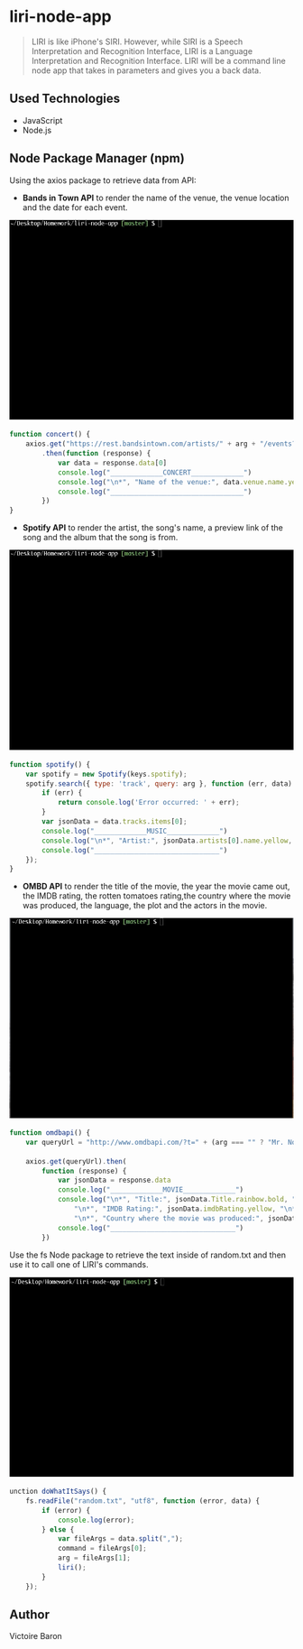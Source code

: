 # liri-node-app

> LIRI is like iPhone's SIRI. However, while SIRI is a Speech Interpretation and Recognition Interface, LIRI is a Language Interpretation and Recognition Interface. LIRI will be a command line node app that takes in parameters and gives you a back data.

## Used Technologies

- JavaScript
- Node.js

## Node Package Manager (npm)

Using the axios package to retrieve data from API:

- <strong>Bands in Town API</strong> to render the name of the venue, the venue location and the date for each event.

![concert](assets/concert.gif)

```javascript
function concert() {
    axios.get("https://rest.bandsintown.com/artists/" + arg + "/events?app_id=codingbootcamp")
        .then(function (response) {
            var data = response.data[0]
            console.log("_____________CONCERT_____________")
            console.log("\n*", "Name of the venue:", data.venue.name.yellow + "\n*", "Venue location:", data.venue.city.yellow, data.venue.country.yellow, "\n*", "Date of the Event", data.datetime.yellow + "\n")
            console.log("_________________________________")
        })
}
```

- <strong>Spotify API</strong> to render the artist, the song's name, a preview link of the song and the album that the song is from.

![spotify](assets/spotify.gif)

```javascript
function spotify() {
    var spotify = new Spotify(keys.spotify);
    spotify.search({ type: 'track', query: arg }, function (err, data) {
        if (err) {
            return console.log('Error occurred: ' + err);
        }
        var jsonData = data.tracks.items[0];
        console.log("_____________MUSIC_____________")
        console.log("\n*", "Artist:", jsonData.artists[0].name.yellow, "\n*", "The song's name:", jsonData.name.yellow, "\n*", "A preview link of the song from Spotify:", jsonData.external_urls.spotify.yellow, "\n*", "The album the the song is from:", jsonData.album.name.yellow, "\n")
        console.log("_______________________________")
    });
}

```

- <strong>OMBD API</strong> to render the title of the movie, the year the movie came out, the IMDB rating, the rotten tomatoes rating,the country where the movie was produced, the language, the plot and the actors in the movie.

![movie](assets/movie.gif)

```javascript
function omdbapi() {
    var queryUrl = "http://www.omdbapi.com/?t=" + (arg === "" ? "Mr. Nobody" : arg) + "&y=&plot=short&apikey=trilogy";

    axios.get(queryUrl).then(
        function (response) {
            var jsonData = response.data
            console.log("_____________MOVIE_____________")
            console.log("\n*", "Title:", jsonData.Title.rainbow.bold, "\n*", "Year the movie came out :", jsonData.Year.yellow,
                "\n*", "IMDB Rating:", jsonData.imdbRating.yellow, "\n*", "Rotten Tomatoes Rating:", jsonData.Ratings[0].Value.yellow,
                "\n*", "Country where the movie was produced:", jsonData.Country.yellow, "\n*", "Language(s):", jsonData.Language.yellow, "\n*", "Plot:", jsonData.Plot.yellow, "\n*", "Actors", jsonData.Actors.yellow, "\n");
            console.log("_______________________________")
        })
```

Use the fs Node package to retrieve the text inside of random.txt and then use it to call one of LIRI's commands.

![Do what it says](assets/do-what-it-says.gif)

```javascript
unction doWhatItSays() {
    fs.readFile("random.txt", "utf8", function (error, data) {
        if (error) {
            console.log(error);
        } else {
            var fileArgs = data.split(",");
            command = fileArgs[0];
            arg = fileArgs[1];
            liri();
        }
    });
```

## Author

Victoire Baron
